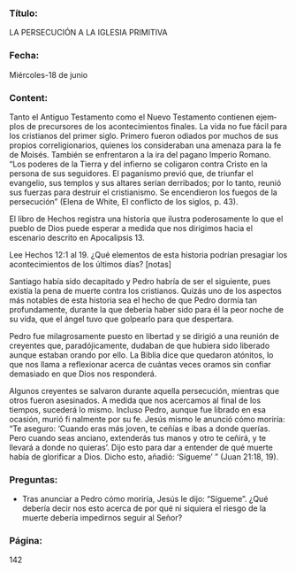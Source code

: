 ### Título:

LA PERSECUCIÓN A LA IGLESIA PRIMITIVA

### Fecha:

Miércoles-18 de junio

### Content:

Tanto el Antiguo Testamento como el Nuevo Testamento contienen ejem­
plos de precursores de los acontecimientos finales. La vida no fue fácil para
los cristianos del primer siglo. Primero fueron odiados por muchos de sus
propios correligionarios, quienes los consideraban una amenaza para la fe
de Moisés. También se enfrentaron a la ira del pagano Imperio Romano. “Los
poderes de la Tierra y del infierno se coligaron contra Cristo en la persona
de sus seguidores. El paganismo previó que, de triunfar el evangelio, sus
templos y sus altares serían derribados; por lo tanto, reunió sus fuerzas para
destruir el cristianismo. Se encendieron los fuegos de la persecución” (Elena
de White, El conflicto de los siglos, p. 43).

El libro de Hechos registra una historia que ilustra poderosamente lo
que el pueblo de Dios puede esperar a medida que nos dirigimos hacia el
escenario descrito en Apocalipsis 13.

Lee Hechos 12:1 al 19. ¿Qué elementos de esta historia podrían presagiar
los acontecimientos de los últimos días? [notas]

Santiago había sido decapitado y Pedro habría de ser el siguiente, pues existía
la pena de muerte contra los cristianos. Quizás uno de los aspectos más notables
de esta historia sea el hecho de que Pedro dormía tan profundamente, durante
la que debería haber sido para él la peor noche de su vida, que el ángel tuvo que
golpearlo para que despertara.

Pedro fue milagrosamente puesto en libertad y se dirigió a una reunión de
creyentes que, paradójicamente, dudaban de que hubiera sido liberado aunque
estaban orando por ello. La Biblia dice que quedaron atónitos, lo que nos llama
a reflexionar acerca de cuántas veces oramos sin confiar demasiado en que
Dios nos responderá.

Algunos creyentes se salvaron durante aquella persecución, mientras que
otros fueron asesinados. A medida que nos acercamos al final de los tiempos,
sucederá lo mismo. Incluso Pedro, aunque fue librado en esa ocasión, murió fi­
nalmente por su fe. Jesús mismo le anunció cómo moriría: “Te aseguro: ‘Cuando
eras más joven, te ceñías e ibas a donde querías. Pero cuando seas anciano,
extenderás tus manos y otro te ceñirá, y te llevará a donde no quieras’. Dijo esto
para dar a entender de qué muerte había de glorificar a Dios. Dicho esto, añadió:
‘Sígueme’ ” (Juan 21:18, 19).

### Preguntas:

- Tras anunciar a Pedro cómo moriría, Jesús le dijo: “Sígueme”. ¿Qué debería decir­
  nos esto acerca de por qué ni siquiera el riesgo de la muerte debería impedirnos
  seguir al Señor?

### Página:

142
